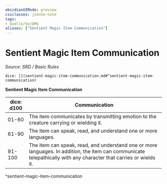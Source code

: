 ```yaml
---
obsidianUIMode: preview
cssclasses: json5e-note
tags:
- Quelle/5e/DMG
aliases: ["Sentient Magic Item Communication"]
---
```

# Sentient Magic Item Communication
*Source: SRD / Basic Rules* 

`dice: [](sentient-magic-item-communication.md#^sentient-magic-item-communication)`

**Sentient Magic Item Communication**

| dice: d100 | Communication |
|------------|---------------|
| 01-60 | The item communicates by transmitting emotion to the creature carrying or wielding it. |
| 61-90 | The item can speak, read, and understand one or more languages. |
| 91-100 | The item can speak, read, and understand one or more languages. In addition, the item can communicate telepathically with any character that carries or wields it. |
^sentient-magic-item-communication